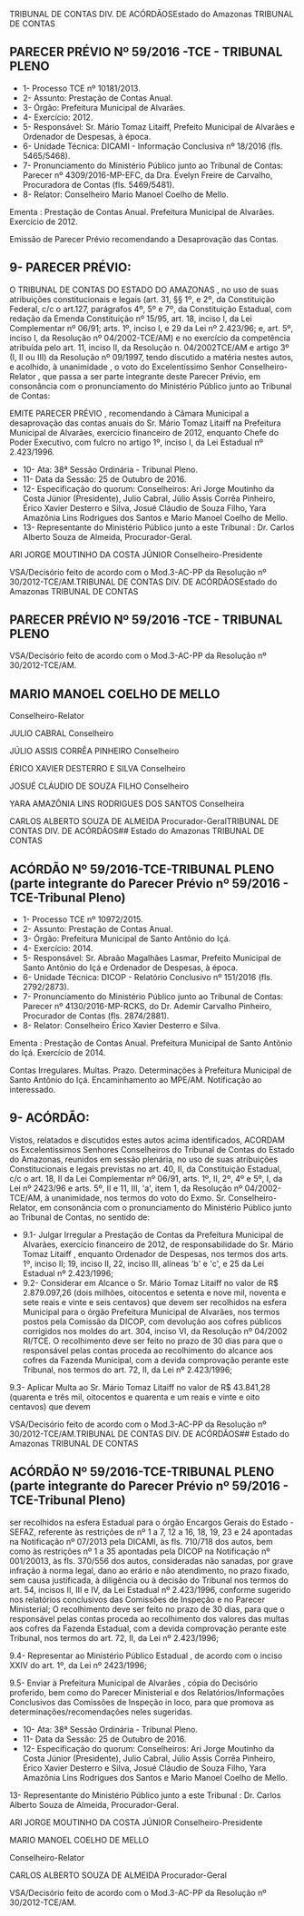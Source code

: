 TRIBUNAL DE CONTAS DIV. DE ACÓRDÃOSEstado do Amazonas TRIBUNAL DE CONTAS

## PARECER PRÉVIO Nº 59/2016 -TCE - TRIBUNAL PLENO

- 1- Processo TCE nº 10181/2013.
- 2- Assunto: Prestação de Contas Anual.
- 3- Órgão: Prefeitura Municipal de Alvarães.
- 4- Exercício: 2012.
- 5- Responsável: Sr. Mário Tomaz Litaiff, Prefeito  Municipal de Alvarães e Ordenador de Despesas, à época.
- 6- Unidade Técnica: DICAMI - Informação Conclusiva nº 18/2016 (fls. 5465/5468).
- 7-  Pronunciamento  do Ministério Público  junto  ao Tribunal  de Contas: Parecer  nº 4309/2016-MP-EFC,  da  Dra.  Evelyn  Freire  de  Carvalho,  Procuradora  de  Contas  (fls. 5469/5481).
- 8- Relator: Conselheiro Mario Manoel Coelho de Mello.

Ementa :  Prestação  de  Contas  Anual.  Prefeitura Municipal de Alvarães. Exercício de 2012.

Emissão  de  Parecer  Prévio  recomendando  a Desaprovação das Contas.

## 9- PARECER PRÉVIO:

O TRIBUNAL DE CONTAS DO ESTADO DO AMAZONAS ,  no  uso  de  suas atribuições  constitucionais  e  legais  (art.  31,  §§  1º,  e  2º,  da  Constituição  Federal, c/c  o art.127,  parágrafos  4º,  5º  e  7º,  da  Constituição  Estadual,  com  redação  da  Emenda Constituição nº 15/95, art. 18, inciso I, da Lei Complementar nº 06/91; arts. 1º, inciso I, e 29  da  Lei  nº  2.423/96;  e,  art.  5º,  inciso  I,  da  Resolução  nº  04/2002-TCE/AM)  e  no exercício  da  competência  atribuída  pelo  art.  11,  inciso  II,  da  Resolução  n.  04/2002TCE/AM e artigo 3º (I, II ou III) da Resolução nº 09/1997, tendo discutido a matéria nestes autos, e acolhido, à unanimidade , o voto do Excelentíssimo Senhor Conselheiro-Relator , que  passa  a  ser  parte  integrante  deste  Parecer  Prévio, em  consonância com  o pronunciamento do Ministério Público junto ao Tribunal de Contas:

EMITE PARECER PRÉVIO , recomendando à Câmara Municipal a desaprovação das contas anuais do Sr. Mário Tomaz Litaiff na Prefeitura Municipal de Alvarães, exercício financeiro de 2012, enquanto Chefe do Poder Executivo, com fulcro no artigo 1º, inciso I, da Lei Estadual nº 2.423/1996.

- 10- Ata: 38ª Sessão Ordinária - Tribunal Pleno.
- 11- Data da Sessão: 25 de Outubro de 2016.
- 12-  Especificação  do  quorum: Conselheiros:  Ari  Jorge  Moutinho  da  Costa  Júnior (Presidente),  Julio  Cabral,  Júlio  Assis  Corrêa  Pinheiro,  Érico  Xavier  Desterro  e  Silva, Josué Cláudio de Souza Filho, Yara Amazônia Lins Rodrigues dos Santos e Mario Manoel Coelho de Mello.
- 13-  Representante  do  Ministério  Público  junto  a  este  Tribunal :  Dr.  Carlos  Alberto Souza de Almeida, Procurador-Geral.

ARI JORGE MOUTINHO DA COSTA JÚNIOR Conselheiro-Presidente

VSA/Decisório feito de acordo com o Mod.3-AC-PP da Resolução nº 30/2012-TCE/AM.TRIBUNAL DE CONTAS DIV. DE ACÓRDÃOSEstado do Amazonas TRIBUNAL DE CONTAS

## PARECER PRÉVIO Nº 59/2016 -TCE - TRIBUNAL PLENO

VSA/Decisório feito de acordo com o Mod.3-AC-PP da Resolução nº 30/2012-TCE/AM.

## MARIO MANOEL COELHO DE MELLO

Conselheiro-Relator

JULIO CABRAL Conselheiro

JÚLIO ASSIS CORRÊA PINHEIRO Conselheiro

ÉRICO XAVIER DESTERRO E SILVA Conselheiro

JOSUÉ CLÁUDIO DE SOUZA FILHO Conselheiro

YARA AMAZÔNIA LINS RODRIGUES DOS SANTOS Conselheira

CARLOS ALBERTO SOUZA DE ALMEIDA Procurador-GeralTRIBUNAL DE CONTAS DIV. DE ACÓRDÃOS## Estado do Amazonas TRIBUNAL DE CONTAS

## ACÓRDÃO Nº 59/2016-TCE-TRIBUNAL PLENO (parte integrante do Parecer Prévio nº 59/2016 - TCE-Tribunal Pleno)

- 1- Processo TCE nº 10972/2015.
- 2- Assunto: Prestação de Contas Anual.
- 3- Órgão: Prefeitura Municipal de Santo Antônio do Içá.
- 4- Exercício: 2014.
- 5- Responsável: Sr. Abraão Magalhães Lasmar, Prefeito Municipal de Santo Antônio do Içá e Ordenador de Despesas, à época.
- 6- Unidade Técnica: DICOP - Relatório Conclusivo nº 151/2016 (fls. 2792/2873).
- 7-  Pronunciamento  do Ministério Público  junto  ao Tribunal  de Contas: Parecer  nº 4130/2016-MP-RCKS,  do  Dr.  Ademir  Carvalho  Pinheiro,  Procurador  de  Contas  (fls. 2874/2881).
- 8- Relator: Conselheiro Érico Xavier Desterro e Silva.

Ementa :  Prestação  de  Contas  Anual.  Prefeitura Municipal de Santo  Antônio do  Içá. Exercício de 2014.

Contas Irregulares. Multas. Prazo. Determinações  à  Prefeitura  Municipal  de  Santo Antônio  do  Içá.  Encaminhamento  ao  MPE/AM. Notificação ao interessado.

## 9- ACÓRDÃO:

Vistos, relatados e discutidos estes autos acima identificados, ACORDAM os Excelentíssimos Senhores Conselheiros do Tribunal de Contas do Estado do Amazonas, reunidos  em  sessão  plenária,  no  uso  de  suas  atribuições  Constitucionais  e  legais previstas no art. 40, II, da Constituição Estadual, c/c o art. 18, II da Lei Complementar nº 06/91, arts. 1º,  II,  2º,  4º  e  5º,  I,  da  Lei  nº  2423/96  e  arts.  5º,  II  e  11,  III,  'a',  item  1,  da Resolução  nº  04/2002-TCE/AM, à  unanimidade, nos  termos  do  voto  do  Exmo.  Sr. Conselheiro-Relator, em consonância com o pronunciamento do Ministério Público junto ao Tribunal de Contas, no sentido de:

- 9.1-  Julgar  Irregular a  Prestação  de  Contas  da  Prefeitura  Municipal  de Alvarães, exercício financeiro de 2012, de responsabilidade do Sr. Mário Tomaz Litaiff , enquanto  Ordenador  de  Despesas,  nos  termos  dos  arts.  1º,  inciso  II;  19,  inciso  II,  22, inciso III, alíneas 'b' e 'c', e 25 da Lei Estadual nº 2.423/1996;
- 9.2-  Considerar  em  Alcance o  Sr. Mário  Tomaz  Litaiff no  valor  de  R$ 2.879.097,26 (dois milhões, oitocentos e setenta e nove mil, noventa e sete reais e vinte e seis  centavos)  que  devem  ser  recolhidos  na  esfera  Municipal  para  o  órgão  Prefeitura Municipal de Alvarães, nos termos postos pela Comissão da DICOP, com devolução aos cofres públicos corrigidos nos moldes do art. 304, inciso VI, da Resolução nº 04/2002 RI/TCE. O recolhimento deve ser feito no prazo de 30 dias para que o responsável pelas contas  proceda  ao  recolhimento  do  alcance  aos  cofres  da  Fazenda  Municipal,  com  a devida comprovação perante este Tribunal, nos termos do art. 72, II, da Lei nº 2.423/1996;

9.3-  Aplicar  Multa ao  Sr. Mário  Tomaz  Litaiff no  valor  de  R$ 43.841,28 (quarenta e três mil, oitocentos e quarenta e um reais e vinte e oito centavos) que devem

VSA/Decisório feito de acordo com o Mod.3-AC-PP da Resolução nº 30/2012-TCE/AM.TRIBUNAL DE CONTAS DIV. DE ACÓRDÃOS## Estado do Amazonas TRIBUNAL DE CONTAS

## ACÓRDÃO Nº 59/2016-TCE-TRIBUNAL PLENO (parte integrante do Parecer Prévio nº 59/2016 - TCE-Tribunal Pleno)

ser  recolhidos  na  esfera  Estadual  para  o  órgão  Encargos  Gerais  do  Estado  -  SEFAZ, referente às restrições de nº 1 a 7, 12 a 16, 18, 19, 23 e 24 apontadas na Notificação nº 07/2013  pela  DICAMI,  às  fls.  710/718  dos  autos,  bem  como  às  restrições  nº  1  a  35 apontadas  pela  DICOP  na  Notificação  nº  001/20013,  às  fls. 370/556  dos  autos, consideradas  não  sanadas,  por  grave  infração  à  norma  legal,  dano  ao  erário  e  não atendimento, no prazo fixado, sem causa justificada, à diligência ou à decisão do Tribunal nos termos do art. 54, incisos II, III e IV, da Lei Estadual nº 2.423/1996, conforme sugerido nos  relatórios  conclusivos  das  Comissões  de  Inspeção  e  no  Parecer  Ministerial;  O recolhimento deve ser feito  no prazo de 30 dias, para que o responsável pelas contas proceda ao recolhimento dos valores das multas aos cofres da Fazenda Estadual, com a devida comprovação perante este Tribunal, nos termos do art. 72, II, da Lei nº 2.423/1996;

9.4- Representar ao Ministério Público Estadual ,  de  acordo com o inciso XXIV do art. 1º, da Lei nº 2423/1996;

9.5- Enviar à Prefeitura Municipal de Alvarães , cópia do Decisório proferido, bem  como  do Parecer Ministerial e dos Relatórios/Informações Conclusivos das Comissões  de  Inspeção  in  loco,  para  que  promova  as  determinações/recomendações neles sugeridas.

- 10- Ata: 38ª Sessão Ordinária - Tribunal Pleno.
- 11- Data da Sessão: 25 de Outubro de 2016.
- 12-  Especificação  do  quorum: Conselheiros:  Ari  Jorge  Moutinho  da  Costa  Júnior (Presidente),  Julio  Cabral,  Júlio  Assis  Corrêa  Pinheiro,  Érico  Xavier  Desterro  e  Silva, Josué Cláudio de Souza Filho, Yara Amazônia Lins Rodrigues dos Santos e Mario Manoel Coelho de Mello.

13-  Representante  do  Ministério  Público  junto  a  este  Tribunal :  Dr.  Carlos  Alberto Souza de Almeida, Procurador-Geral.

ARI JORGE MOUTINHO DA COSTA JÚNIOR Conselheiro-Presidente

MARIO MANOEL COELHO DE MELLO

Conselheiro-Relator

CARLOS ALBERTO SOUZA DE ALMEIDA Procurador-Geral

VSA/Decisório feito de acordo com o Mod.3-AC-PP da Resolução nº 30/2012-TCE/AM.